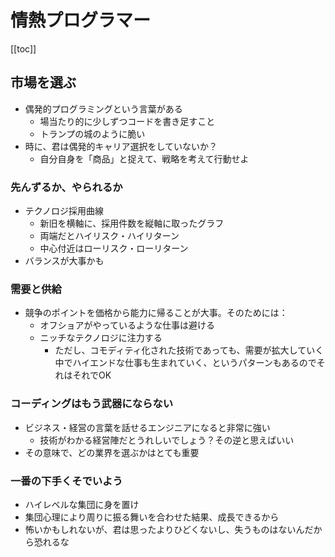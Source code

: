# 情熱プログラマー

[[toc]]

## 市場を選ぶ

- 偶発的プログラミングという言葉がある
  - 場当たり的に少しずつコードを書き足すこと
  - トランプの城のように脆い
- 時に、君は偶発的キャリア選択をしていないか？
  - 自分自身を「商品」と捉えて、戦略を考えて行動せよ

### 先んずるか、やられるか

- テクノロジ採用曲線
  - 新旧を横軸に、採用件数を縦軸に取ったグラフ
  - 両端だとハイリスク・ハイリターン
  - 中心付近はローリスク・ローリターン
- バランスが大事かも

### 需要と供給

- 競争のポイントを価格から能力に帰ることが大事。そのためには：
  - オフショアがやっているような仕事は避ける
  - ニッチなテクノロジに注力する
    - ただし、コモディティ化された技術であっても、需要が拡大していく中でハイエンドな仕事も生まれていく、というパターンもあるのでそれはそれでOK

### コーディングはもう武器にならない

- ビジネス・経営の言葉を話せるエンジニアになると非常に強い
  - 技術がわかる経営陣だとうれしいでしょう？その逆と思えばいい
- その意味で、どの業界を選ぶかはとても重要

### 一番の下手くそでいよう

- ハイレベルな集団に身を置け
- 集団心理により周りに振る舞いを合わせた結果、成長できるから
- 怖いかもしれないが、君は思ったよりひどくないし、失うものはないんだから恐れるな